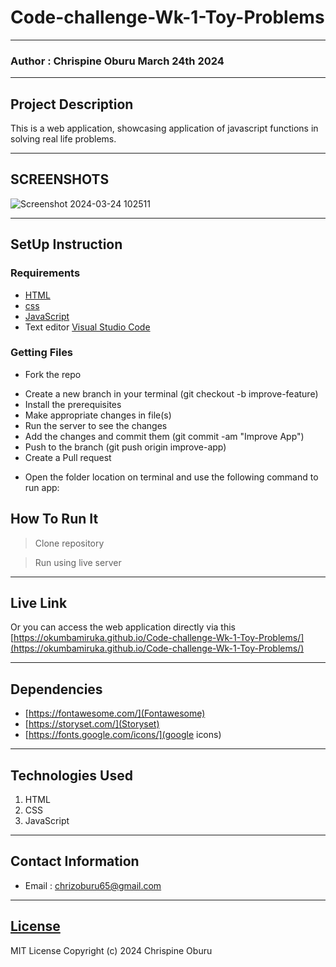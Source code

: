 # Code-challenge-Wk-1-Toy-Problems
*****
### Author : Chrispine Oburu March 24th 2024
****
## Project Description
This is a web application, showcasing application of javascript functions in solving real life problems.
******

## SCREENSHOTS
![Screenshot 2024-03-24 102511](https://github.com/okumbamiruka/Code-challenge-Wk-1-Toy-Problems/assets/48215059/94241c42-b4cd-4910-a154-5fd1ca4e2ef7)


********
## SetUp Instruction
### Requirements
* [HTML](html.com)
* [css](https://www.w3.org/Style/CSS/Overview.en.html)
* [JavaScript](https://developer.mozilla.org/en-US/docs/Web/JavaScript)
* Text editor [Visual Studio Code](https://code.visualstudio.com/download)


### Getting Files
* Fork the repo
- Create a new branch in your terminal (git checkout -b improve-feature)
- Install the prerequisites
- Make appropriate changes in file(s)
- Run the server to see the changes
- Add the changes and commit them (git commit -am "Improve App")
- Push to the branch (git push origin improve-app)
- Create a Pull request
* Open the folder location on terminal and use the following command to run app:

## How To Run It
>  Clone repository

> Run using live server
*****
## Live Link
Or you can access the web application directly via this [https://okumbamiruka.github.io/Code-challenge-Wk-1-Toy-Problems/](https://okumbamiruka.github.io/Code-challenge-Wk-1-Toy-Problems/)
*****
## Dependencies
- [https://fontawesome.com/](Fontawesome)
- [https://storyset.com/](Storyset)
- [https://fonts.google.com/icons/](google icons)


*****
## Technologies Used
1. HTML
2. CSS
3. JavaScript
*****
## Contact Information
* Email : chrizoburu65@gmail.com
*****
## [License](LICENSE)
MIT License
Copyright (c) 2024 Chrispine Oburu